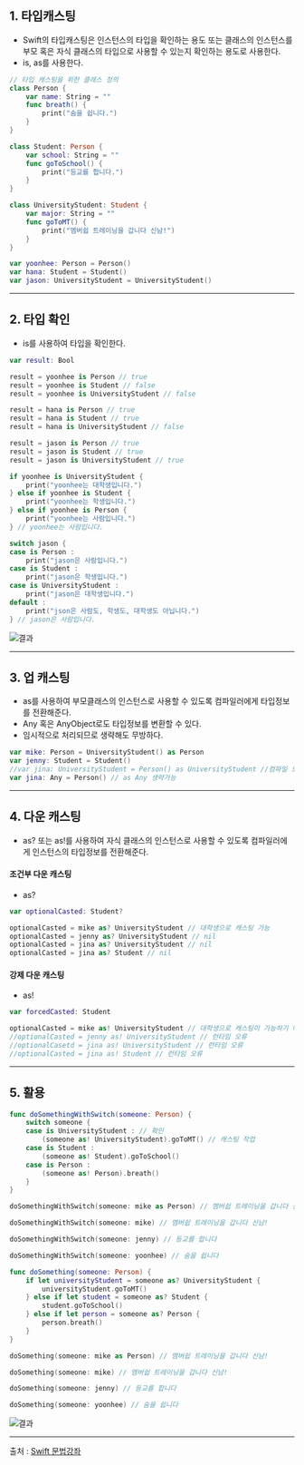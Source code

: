 ## 1. 타입캐스팅

- Swift의 타입캐스팅은 인스턴스의 타입을 확인하는 용도 또는 클래스의 인스턴스를 부모 혹은 자식 클래스의 타입으로 사용할 수 있는지 확인하는 용도로 사용한다.
- is, as를 사용한다.

```swift
// 타입 캐스팅을 위한 클래스 정의
class Person {
    var name: String = ""
    func breath() {
        print("숨을 쉽니다.")
    }
}

class Student: Person {
    var school: String = ""
    func goToSchool() {
        print("등교를 합니다.")
    }
}

class UniversityStudent: Student {
    var major: String = ""
    func goToMT() {
        print("멤버쉽 트레이닝을 갑니다 신남!")
    }
}

var yoonhee: Person = Person()
var hana: Student = Student()
var jason: UniversityStudent = UniversityStudent()

```

------------------

## 2. 타입 확인

- is를 사용하여 타입을 확인한다.

```swift
var result: Bool

result = yoonhee is Person // true
result = yoonhee is Student // false
result = yoonhee is UniversityStudent // false

result = hana is Person // true
result = hana is Student // true
result = hana is UniversityStudent // false

result = jason is Person // true
result = jason is Student // true
result = jason is UniversityStudent // true

if yoonhee is UniversityStudent {
    print("yoonhee는 대학생입니다.")
} else if yoonhee is Student {
    print("yoonhee는 학생입니다.")
} else if yoonhee is Person {
    print("yoonhee는 사람입니다.")
} // yoonhee는 사람입니다.

switch jason {
case is Person :
    print("jason은 사람입니다.")
case is Student :
    print("jason은 학생입니다.")
case is UniversityStudent :
    print("jason은 대학생입니다.")
default :
    print("json은 사람도, 학생도, 대학생도 아닙니다.")
} // jason은 사람입니다.

```
![결과](https://user-images.githubusercontent.com/54324782/147307486-d8be7c88-7e5b-41a0-b860-d641c4f3847f.png)


-------------------

## 3. 업 캐스팅

- as를 사용하여 부모클래스의 인스턴스로 사용할 수 있도록 컴파일러에게 타입정보를 전환해준다.
- Any 혹은 AnyObject로도 타입정보를 변환할 수 있다.
- 임시적으로 처리되므로 생략해도 무방하다.

```swift
var mike: Person = UniversityStudent() as Person
var jenny: Student = Student()
//var jina: UniversityStudent = Person() as UniversityStudent //컴파일 오류
var jina: Any = Person() // as Any 생략가능

```

-------------------

## 4. 다운 캐스팅

- as? 또는 as!를 사용하여 자식 클래스의 인스턴스로 사용할 수 있도록 컴파일러에게 인스턴스의 타입정보를 전환해준다.

#### 조건부 다운 캐스팅
- as?

```swift
var optionalCasted: Student?

optionalCasted = mike as? UniversityStudent // 대학생으로 캐스팅 가능
optionalCasted = jenny as? UniversityStudent // nil
optionalCasted = jina as? UniversityStudent // nil
optionalCasted = jina as? Student // nil 

```

#### 강제 다운 캐스팅
- as!

```swift
var forcedCasted: Student

optionalCasted = mike as! UniversityStudent // 대학생으로 캐스팅이 가능하기 때문에 문제가 없다.
//optionalCasted = jenny as! UniversityStudent // 런타임 오류
//optionalCasetd = jina as! UniversityStudent // 런타임 오류
//optionalCasted = jina as! Student // 런타임 오류

```

-------------------

## 5. 활용

```swift
func doSomethingWithSwitch(someone: Person) {
    switch someone {
    case is UniversityStudent : // 확인
        (someone as! UniversityStudent).goToMT() // 캐스팅 작업
    case is Student :
        (someone as! Student).goToSchool()
    case is Person :
        (someone as! Person).breath()
    }
}

doSomethingWithSwitch(someone: mike as Person) // 멤버쉽 트레이닝을 갑니다 신남!

doSomethingWithSwitch(someone: mike) // 멤버쉽 트레이닝을 갑니다 신남!

doSomethingWithSwitch(someone: jenny) // 등교를 합니다

doSomethingWithSwitch(someone: yoonhee) // 숨을 쉽니다

func doSomething(someone: Person) {
    if let universityStudent = someone as? UniversityStudent {
        universityStudent.goToMT()
    } else if let student = someone as? Student {
        student.goToSchool()
    } else if let person = someone as? Person {
        person.breath()
    }
}

doSomething(someone: mike as Person) // 멤버쉽 트레이닝을 갑니다 신남!

doSomething(someone: mike) // 멤버쉽 트레이닝을 갑니다 신남!

doSomething(someone: jenny) // 등교를 합니다

doSomething(someone: yoonhee) // 숨을 쉽니다

```
![결과](https://user-images.githubusercontent.com/54324782/147308482-1a7af5e8-6875-42d9-9a30-1a2986a99061.png)


-------------------
출처 : [Swift 문법강좌](https://www.youtube.com/playlist?list=PLz8NH7YHUj_ZmlgcSETF51Z9GSSU6Uioy)

